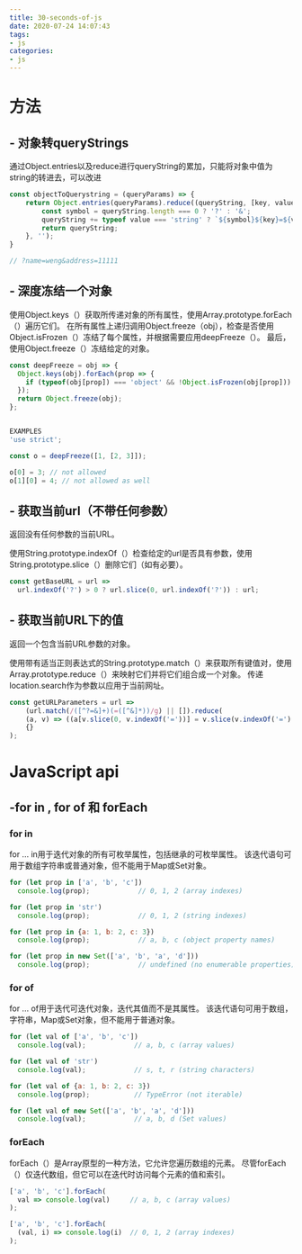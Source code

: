 ```yaml
---
title: 30-seconds-of-js
date: 2020-07-24 14:07:43
tags:
- js
categories:
- js
---
```



# 方法
## - 对象转queryStrings

通过Object.entries以及reduce进行queryString的累加，只能将对象中值为string的转进去，可以改进

```javascript
const objectToQuerystring = (queryParams) => {
    return Object.entries(queryParams).reduce((queryString, [key, value], index) => {
        const symbol = queryString.length === 0 ? '?' : '&';
        queryString += typeof value === 'string' ? `${symbol}${key}=${value}` : '';
        return queryString;
    }, '');
}

// ?name=weng&address=11111
```

## - 深度冻结一个对象

使用Object.keys（）获取所传递对象的所有属性，使用Array.prototype.forEach（）遍历它们。 在所有属性上递归调用Object.freeze（obj），检查是否使用Object.isFrozen（）冻结了每个属性，并根据需要应用deepFreeze（）。 最后，使用Object.freeze（）冻结给定的对象。

```javascript
const deepFreeze = obj => {
  Object.keys(obj).forEach(prop => {
    if (typeof(obj[prop]) === 'object' && !Object.isFrozen(obj[prop]))   deepFreeze(obj[prop]);
  });
  return Object.freeze(obj);
};


EXAMPLES
'use strict';

const o = deepFreeze([1, [2, 3]]);

o[0] = 3; // not allowed
o[1][0] = 4; // not allowed as well
```

## - 获取当前url（不带任何参数）

返回没有任何参数的当前URL。

使用String.prototype.indexOf（）检查给定的url是否具有参数，使用String.prototype.slice（）删除它们（如有必要）。

```javascript
const getBaseURL = url =>
  url.indexOf('?') > 0 ? url.slice(0, url.indexOf('?')) : url;
```

## - 获取当前URL下的值

返回一个包含当前URL参数的对象。

使用带有适当正则表达式的String.prototype.match（）来获取所有键值对，使用Array.prototype.reduce（）来映射它们并将它们组合成一个对象。 传递location.search作为参数以应用于当前网址。

```javascript
const getURLParameters = url =>
    (url.match(/([^?=&]+)(=([^&]*))/g) || []).reduce(
    (a, v) => ((a[v.slice(0, v.indexOf('='))] = v.slice(v.indexOf('=') + 1)), a),
    {}
);
```



# JavaScript api

## -for in , for of 和 forEach

### for in 

for ... in用于迭代对象的所有可枚举属性，包括继承的可枚举属性。 该迭代语句可用于数组字符串或普通对象，但不能用于Map或Set对象。

```javascript
for (let prop in ['a', 'b', 'c']) 
  console.log(prop);            // 0, 1, 2 (array indexes)

for (let prop in 'str') 
  console.log(prop);            // 0, 1, 2 (string indexes)

for (let prop in {a: 1, b: 2, c: 3}) 
  console.log(prop);            // a, b, c (object property names)

for (let prop in new Set(['a', 'b', 'a', 'd'])) 
  console.log(prop);            // undefined (no enumerable properties)
```

### for of

for ... of用于迭代可迭代对象，迭代其值而不是其属性。 该迭代语句可用于数组，字符串，Map或Set对象，但不能用于普通对象。

```javascript
for (let val of ['a', 'b', 'c']) 
  console.log(val);            // a, b, c (array values)

for (let val of 'str') 
  console.log(val);            // s, t, r (string characters)

for (let val of {a: 1, b: 2, c: 3}) 
  console.log(prop);           // TypeError (not iterable)

for (let val of new Set(['a', 'b', 'a', 'd'])) 
  console.log(val);            // a, b, d (Set values)
```



### forEach

forEach（）是Array原型的一种方法，它允许您遍历数组的元素。 尽管forEach（）仅迭代数组，但它可以在迭代时访问每个元素的值和索引。

```javascript
['a', 'b', 'c'].forEach(
  val => console.log(val)     // a, b, c (array values)
);

['a', 'b', 'c'].forEach(
  (val, i) => console.log(i)  // 0, 1, 2 (array indexes)
);	
```

